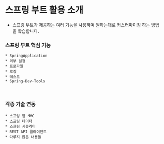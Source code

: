 # 스프링 부트 활용 소개
- 스프링 부트가 제공하는 여러 기능을 사용하며 원하는대로 커스터마이징 하는 방법을 학습합니다.

### 스프링 부트 핵심 기능
    * SpringApplication
    * 외부 설정
    * 프로파일
    * 로깅
    * 테스트
    * Spring-Dev-Tools
<br>

### 각종 기술 연동
    * 스프링 웹 MVC
    * 스프링 데이터
    * 스프링 시큐리티
    * REST API 클라이언트
    * 다루지 않은 내용들